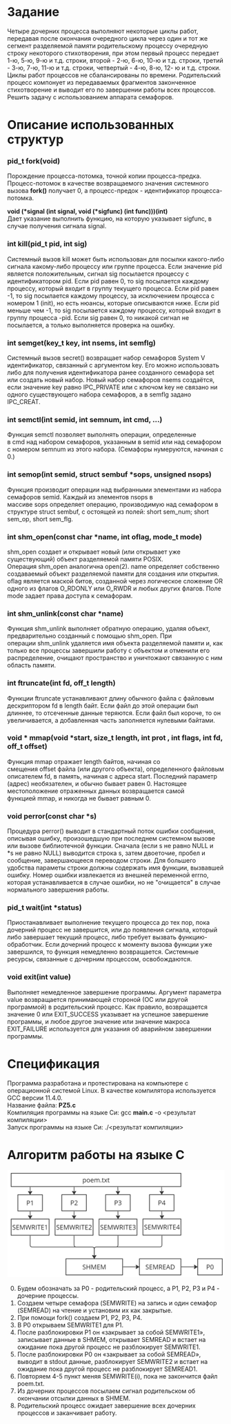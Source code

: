 # Задание
Четыре дочерних процесса выполняют некоторые циклы работ, передавая после окончания очередного цикла через один и тот же сегмент разделяемой памяти родительскому процессу очередную строку некоторого стихотворения, 
при этом первый процесс передает 1-ю, 5-ю, 9-ю и т.д. строки, второй - 2-ю, 6-ю, 10-ю и т.д. строки, третий - 3-ю, 7-ю, 11-ю и т.д. строки, четвертый - 4-ю, 8-ю, 12- ю и т.д. строки. 
Циклы работ процессов не сбалансированы по времени. Родительский процесс компонует из передаваемых фрагментов законченное стихотворение и выводит его по завершении работы всех процессов. 
Решить задачу с использованием аппарата семафоров. 

# Описание использованных структур
### pid_t fork(void)
Порождение процесса-потомка, точной копии процесса-предка. Процесс-потомок в качестве возвращаемого значения системного вызова **fork()** получает 0, а процесс-предок - идентификатор процесса-потомка.

**void (\*signal (int signal, void (\*sigfunc) (int func)))(int)** \
Дает указание выполнить функцию, на которую указывает sigfunc, в случае получения сигнала signal.

### int kill(pid_t pid, int sig)
Системный вызов kill может быть использован для посылки какого-либо сигнала
какому-либо процессу или группе процесса. Если значение pid является положительным, сигнал sig посылается процессу с идентификатором pid. 
Если pid равен 0, то sig посылается каждому процессу, который входит в группу текущего процесса. Если pid равен -1, то sig посылается каждому процессу, 
за исключением процесса с номером 1 (init), но есть нюансы, которые описываются ниже. Если pid меньше чем -1, то sig посылается каждому процессу, который входит в группу процесса -pid. 
Если sig равен 0, то никакой сигнал не посылается, а только выполняется проверка на ошибку.

### int semget(key_t key, int nsems, int semflg)
Системный вызов secret() возвращает набор семафоров System V идентификатор, связанный с аргументом key. Его можно использовать либо для получения идентификатора ранее созданного семафора set или создать новый набор.
Новый набор семафоров nsems создаётся, если значение key равно IPC_PRIVATE  или  с  ключом key не связано ни одного существующего набора семафоров, а в semflg задано IPC_CREAT.

### int semctl(int semid, int semnum, int cmd, ...)
Функция semctl позволяет выполнять операции, определенные в cmd над набором семафоров, указанным в semid или над семафором с номером semnum из этого набора. (Семафоры нумеруются, начиная с 0.)

### int semop(int semid, struct sembuf *sops, unsigned nsops)
Функция производит операции над выбранными элементами из набора семафоров semid. Каждый из элементов nsops в массиве sops определяет операцию, производимую над семафором в структуре struct sembuf, с
остоящей из полей: short sem_num; short sem_op, short sem_flg.

### int shm_open(const char *name, int oflag, mode_t mode)
shm_open создает и открывает новый (или открывает уже существующий) объект разделяемой памяти POSIX. Операция shm_open аналогична open(2). name определяет собственно создаваемый объект разделяемой памяти для создания или открытия. 
oflag является маской битов, созданной через логическое сложение OR одного из флагов O_RDONLY или O_RWDR и любых других флагов. Поле mode задает права доступа к семафорам.

### int shm_unlink(const char *name)
Функция shm_unlink выполняет обратную операцию, удаляя объект, предварительно созданный с помощью shm_open. При операции shm_unlink удаляется имя объекта разделяемой памяти и, 
как только все процессы завершили работу с объектом и отменили его распределение, очищают пространство и уничтожают связанную с ним область памяти.

### int ftruncate(int fd, off_t length)
Функции ftruncate устанавливают длину обычного файла с файловым дескриптором fd в length байт. Если файл до этой операции был длиннее, то отсеченные данные теряются. Если файл был короче, 
то он увеличивается, а добавленная часть заполняется нулевыми байтами.

### void * mmap(void *start, size_t length, int prot , int flags, int fd, off_t offset)
Функция mmap отражает length байтов, начиная со смещения offset файла (или другого объекта), определенного файловым описателем fd, в память, начиная с адреса start. Последний параметр (адрес) необязателен, и обычно бывает равен 0. 
Настоящее местоположение отраженных данных возвращается самой функцией mmap, и никогда не бывает равным 0.

### void perror(const char *s)
Процедура perror() выводит в стандартный поток ошибки сообщения, описывая ошибку, произошедшую при последнем системном вызове или вызове библиотечной функции. 
Сначала (если s не равно NULL и *s не равно NULL) выводится строка s, затем двоеточие, пробел и сообщение, завершающееся переводом строки. Для большего удобства параметы строки должны содержать имя функции, вызвавшей ошибку. 
Номер ошибки извлекается из внешней переменной errno, которая устанавливается в случае ошибки, но не "очищается" в случае нормального завершения работы.

### pid_t wait(int *status)
Приостанавливает выполнение текущего процесса до тех пор, пока дочерний процесс не завершится, или до появления сигнала, который либо завершает текущий процесс, либо требует вызвать функцию-обработчик. 
Если дочерний процесс к моменту вызова функции уже завершился, то функция немедленно возвращается. Системные ресурсы, связанные с дочерним процессом, освобождаются.

### void exit(int value)
Выполняет немедленное завершение программы. Аргумент параметра value возвращается принимающей стороной (ОС или другой программой) в родительский процесс. 
Как правило, возвращается значение 0 или EXIT_SUCCESS указывает на успешное завершение программы, и любое другое значение или значение макроса EXIT_FAILURE используется для указания об аварийном завершении программы.

# Спецификация
Программа разработана и протестирована на компьютере с операционной системой Linux. В качестве компилятора используется GCC версии 11.4.0. \
Название файла: **PZ5.c** \
Компиляция программы на языке Си: gcc **main.c** -o <результат компиляции> \
Запуск программы на языке Си: ./<результат компиляции>

# Алгоритм работы на языке C
![alt text](pic.png)

0) Будем обозначать за P0 - родительский процесс, а P1, P2, P3 и P4 - дочерние процессы.
1) Создаем четыре семафора (SEMWRITE) на запись и один семафор (SEMREAD) на чтение и установим их как закрытые.
2) При помощи fork() создаем P1, P2, P3, P4.
3) В P0 открываем SEMWRITE1 для P1.
4) После разблокировки P1 он «закрывает за собой SEMWRITE1», записывает данные в SHMEM, открывает SEMREAD и встает на ожидание пока другой процесс не разблокирует SEMWRITE1.
5) После разблокировки P0 он «закрывает за собой SEMREAD», выводит в stdout данные, разблокирует SEMWRITE2 и встает на ожидание пока другой процесс не разблокирует SEMREAD1.
6) Повторяем 4-5 пункт меняя SEMWRITE(i), пока не закончится файл poem.txt.
7) Из дочерних процессов посылаем сигнал родительском об окончании отсылки данных в SHMEM.
8) Родительский процесс ожидает завершение всех дочерних процессов и заканчивает работу.